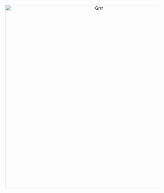 

<p align="center">
<img width="600" src="https://64.media.tumblr.com/a52693524876957b8fde2d0809f47900/a5aaec5cb97fe135-1d/s500x750/6de89c65c63de78abda4a256d40729f2ddaf9cc2.pnj" alt="Grrr">
</p>




